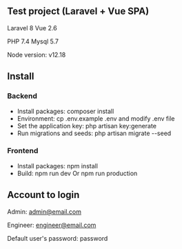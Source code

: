 ## Test project (Laravel + Vue SPA)

Laravel 8
Vue 2.6

PHP 7.4
Mysql 5.7

Node version: v12.18

## Install

### Backend

- Install packages: composer install
- Environment: cp .env.example .env and modify .env file
- Set the application key: php artisan key:generate
- Run migrations and seeds: php artisan migrate --seed

### Frontend

- Install packages: npm install
- Build: npm run dev Or npm run production

## Account to login

Admin: admin@email.com

Engineer: engineer@email.com

Default user's password: password
